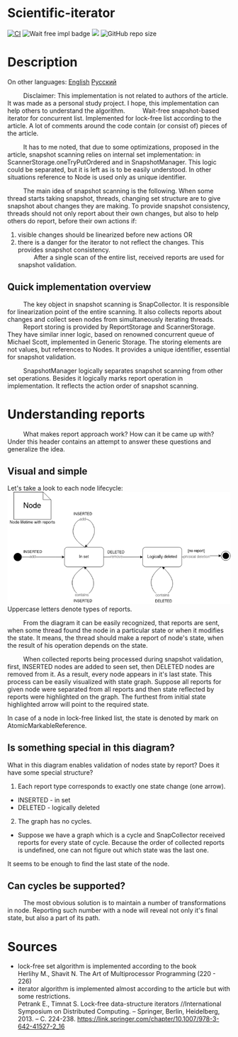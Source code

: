 # Scientific-iterator
[![CI](https://github.com/Ch-LZ/Scinetific-iterator/actions/workflows/gradle.yml/badge.svg?branch=main)](https://github.com/Ch-LZ/Scinetific-iterator/actions/workflows/gradle.yml)
![Wait free impl badge](https://img.shields.io/badge/shapshot-wait--free-brightgreen)
[![](https://tokei.rs/b1/github/Ch-LZ/Scinetific-iterator?category=code)](https://github.com/Ch-LZ/Scinetific-iterator)
![GitHub repo size](https://img.shields.io/github/repo-size/Ch-LZ/Scinetific-iterator)


# Description
On other languages:
[English](./README.md)
[Русский](./README.ru.md)

$\qquad$ Disclaimer: This implementation is not related to authors of the article. It was made as a personal study project. I hope, this implementation can help others to understand the algorithm.
$\qquad$ Wait-free snapshot-based iterator for concurrent list. Implemented for lock-free list according to the article.
A lot of comments around the code contain (or consist of) pieces of the article.

$\qquad$ It has to me noted, that due to some optimizations, proposed in the article, snapshot scanning relies on internal set implementation: in ScannerStorage.oneTryPutOrdered and in SnapshotManager. This logic could be separated, but it is left as is to be easily understood. In other situations reference to Node is used only as unique identifier.

$\qquad$ The main idea of snapshot scanning is the following. When some thread starts taking snapshot, threads, changing set structure are to give snapshot about changes they are making. To provide snapshot consistency, threads should not only report about their own changes, but also to help others do report, before their own actions if:
1. visible changes should be linearized before new actions OR
2. there is a danger for the iterator to not reflect the changes.
This provides snapshot consistency. \
$\qquad$ After a single scan of the entire list, received reports are used for snapshot validation.

## Quick implementation overview
$\qquad$ The key object in snapshot scanning is SnapCollector. It is responsible for linearization point of the entire scanning. It also collects reports about changes and collect seen nodes from simultaneously iterating threads. \
$\qquad$ Report storing is provided by ReportStorage and ScannerStorage. They have similar inner logic, based on renowned concurrent queue of Michael Scott, implemented in Generic Storage. The storing elements are not values, but references to Nodes. It provides a unique identifier, essential for snapshot validation.

$\qquad$ SnapshotManager logically separates snapshot scanning from other set operations. Besides it logically marks report operation in implementation. It reflects the action order of snapshot scanning.
# Understanding reports
$\qquad$ What makes report approach work? How can it be came up with? Under this header contains an attempt to answer these questions and generalize the idea.

## Visual and simple
Let's take a look to each node lifecycle: \
![node fsm diagram](.github/images/node_fsm_diagram.png "Node fms diagram") \
Uppercase letters denote types of reports.

$\qquad$ From the diagram it can be easily recognized, that reports are sent, when some thread found the node in a particular state or when it modifies the state. It means, the thread should make a report of node's state, when the result of his operation depends on the state.

$\qquad$ When collected reports being processed during snapshot validation, first, INSERTED nodes are added to seen set, then DELETED nodes are removed from it. As a result, every node appears in it's last state. This process can be easily visualized with state graph. Suppose all reports for given node were separated from all reports and then state reflected by reports were highlighted on the graph. The furthest from initial state highlighted arrow will point to the required state.

In case of a node in lock-free linked list, the state is denoted by mark on AtomicMarkableReference.


## Is something special in this diagram?
What in this diagram enables validation of nodes state by report? Does it have some special structure?

1. Each report type corresponds to exactly one state change (one arrow).
  - INSERTED - in set
  - DELETED - logically deleted
2. The graph has no cycles.
  - Suppose we have a graph which is a cycle and SnapCollector received reports for every state of cycle. Because the order of collected reports is undefined, one can not figure out which state was the last one.

It seems to be enough to find the last state of the node.

## Can cycles be supported?
$\qquad$ The most obvious solution is to maintain a number of transformations in node. Reporting such number with a node will reveal not only it's final state, but also a part of its path.

# Sources

- lock-free set algorithm is implemented according to the book \
  Herlihy M., Shavit N. The Art of Multiprocessor Programming (220 - 226)
- iterator algorithm is implemented almost according to the article but with some restrictions. \
  Petrank E., Timnat S. Lock-free data-structure iterators //International Symposium on Distributed Computing. –
  Springer, Berlin, Heidelberg, 2013. – С. 224-238.
  https://link.springer.com/chapter/10.1007/978-3-642-41527-2_16
